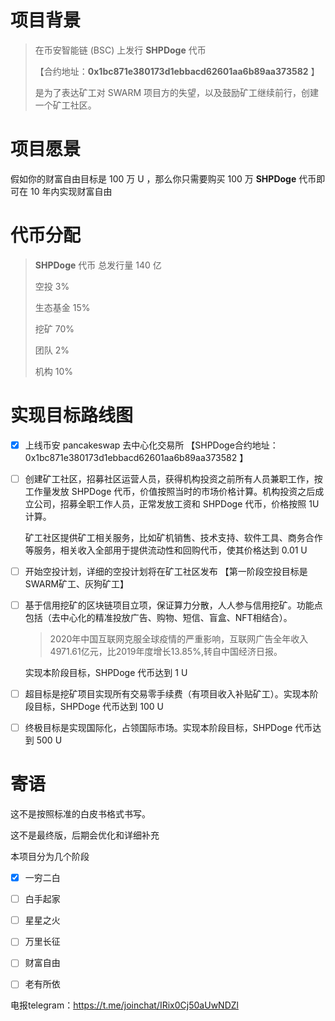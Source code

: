 # 项目背景

[^SHPDoge]: Super Hash Power Doge  超强算力狗 **|** 挖矿狗


> 在币安智能链 (BSC) 上发行 **SHPDoge** 代币
>
> 【合约地址：**0x1bc871e380173d1ebbacd62601aa6b89aa373582** 】 
>
> 是为了表达矿工对 SWARM 项目方的失望，以及鼓励矿工继续前行，创建一个矿工社区。

# 项目愿景

[^财富自由]: 简单说来，财富自由就是有足够多的时间和足够多的钱做你想做的事情。在“基本”的生活需求得到“持续”保障的前提下，有足够的资本可以“自由”的投入到“该”做的事情中。
[^SHPDoge 目标价 1 U]: **SHPDoge** 代币已经上架币安 pancakeswap 去中心化交易所，每个人实现财富自由的标准不一样，请根据自己的财富自由目标买入对应数量的 **SHPDoge** 代币，10 年以内实现财富自由


假如你的财富自由目标是 100 万 U ，那么你只需要购买 100 万 **SHPDoge** 代币即可在 10 年内实现财富自由


# 代币分配

>  **SHPDoge** 代币 总发行量 140 亿
>
> 空投 3%
>
> 生态基金 15%
>
> 挖矿 70%
>
> 团队 2%
>
> 机构 10%



# 实现目标路线图

- [x] 上线币安 pancakeswap 去中心化交易所 【SHPDoge合约地址：0x1bc871e380173d1ebbacd62601aa6b89aa373582 】

- [ ] 创建矿工社区，招募社区运营人员，获得机构投资之前所有人员兼职工作，按工作量发放 SHPDoge 代币，价值按照当时的市场价格计算。机构投资之后成立公司，招募全职工作人员，正常发放工资和 SHPDoge 代币，价格按照 1U 计算。

  矿工社区提供矿工相关服务，比如矿机销售、技术支持、软件工具、商务合作等服务，相关收入全部用于提供流动性和回购代币，使其价格达到 0.01 U

- [ ] 开始空投计划，详细的空投计划将在矿工社区发布 【第一阶段空投目标是SWARM矿工、灰狗矿工】

- [ ] 基于信用挖矿的区块链项目立项，保证算力分散，人人参与信用挖矿。功能点包括（去中心化的精准投放广告、购物、短信、盲盒、NFT相结合）。

  > 2020年中国互联网克服全球疫情的严重影响，互联网广告全年收入4971.61亿元，比2019年度增长13.85%,转自中国经济日报。

  实现本阶段目标，SHPDoge 代币达到 1 U

- [ ] 超目标是挖矿项目实现所有交易零手续费（有项目收入补贴矿工）。实现本阶段目标，SHPDoge 代币达到 100 U

- [ ] 终极目标是实现国际化，占领国际市场。实现本阶段目标，SHPDoge 代币达到 500 U

# 寄语

这不是按照标准的白皮书格式书写。

这不是最终版，后期会优化和详细补充

本项目分为几个阶段

- [x] 一穷二白
- [ ] 白手起家
- [ ] 星星之火
- [ ] 万里长征
- [ ] 财富自由
- [ ] 老有所依



电报telegram：https://t.me/joinchat/IRix0Cj50aUwNDZl
